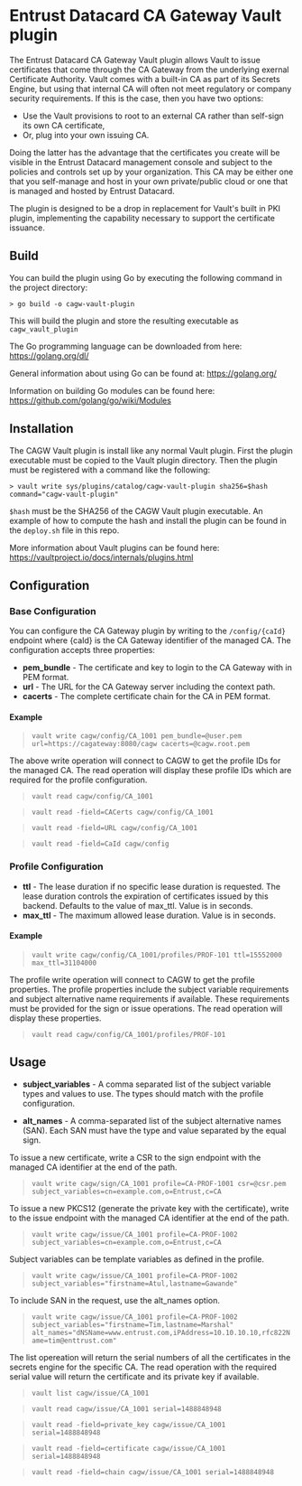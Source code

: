 # Entrust Datacard CA Gateway Vault plugin

The Entrust Datacard CA Gateway Vault plugin allows Vault to issue certificates that come through the CA Gateway from the underlying exernal Certificate Authority.
Vault comes with a built-in CA as part of its Secrets Engine, but using that internal CA will often not meet regulatory or company security requirements.  If this is the case, then you have two options:
* Use the Vault provisions to root to an external CA rather than self-sign its own CA certificate,
* Or, plug into your own issuing CA.

Doing the latter has the advantage that the certificates you create will be visible in the Entrust Datacard management console and subject to the policies and controls set up by your organization.  This CA may be either one that you self-manage and host in your own private/public cloud or one that is managed and hosted by Entrust Datacard.

The plugin is designed to be a drop in replacement for Vault's built in PKI plugin, implementing the capability necessary to support the certificate issuance.

## Build

You can build the plugin using Go by executing the following command in the project directory:

```
> go build -o cagw-vault-plugin
```

This will build the plugin and store the resulting executable as `cagw_vault_plugin`

The Go programming language can be downloaded from here: https://golang.org/dl/

General information about using Go can be found at: https://golang.org/

Information on building Go modules can be found here: https://github.com/golang/go/wiki/Modules

## Installation

The CAGW Vault plugin is install like any normal Vault plugin. First the plugin executable must be copied to the Vault 
plugin directory. Then the plugin must be registered with a command like the following:

```
> vault write sys/plugins/catalog/cagw-vault-plugin sha256=$hash command="cagw-vault-plugin"
```

`$hash` must be the SHA256 of the CAGW Vault plugin executable. An example of how to compute the hash and install the 
plugin can be found in the `deploy.sh` file in this repo.

More information about Vault plugins can be found here: https://vaultproject.io/docs/internals/plugins.html

## Configuration

### Base Configuration

You can configure the CA Gateway plugin by writing to the `/config/{caId}` endpoint where {caId} is the CA Gateway identifier of the managed CA. The configuration accepts three properties:
* **pem_bundle** - The certificate and key to login to the CA Gateway with in PEM format.
* **url** - The URL for the CA Gateway server including the context path.
* **cacerts** - The complete certificate chain for the CA in PEM format.

#### Example
>`vault write cagw/config/CA_1001 pem_bundle=@user.pem url=https://cagateway:8080/cagw cacerts=@cagw.root.pem`

The above write operation will connect to CAGW to get the profile IDs for the managed CA. The read operation will display these profile IDs which are required for the profile configuration.

>`vault read cagw/config/CA_1001`

>`vault read -field=CACerts cagw/config/CA_1001`

>`vault read -field=URL cagw/config/CA_1001`

>`vault read -field=CaId cagw/config`

### Profile Configuration

* **ttl** - The lease duration if no specific lease duration is requested. The lease duration controls the expiration of certificates issued by this backend. Defaults to the value of max_ttl.  Value is in seconds.
* **max_ttl** - The maximum allowed lease duration. Value is in seconds.

#### Example

>`vault write cagw/config/CA_1001/profiles/PROF-101 ttl=15552000 max_ttl=31104000`

The profile write operation will connect to CAGW to get the profile properties. The profile properties include the subject variable requirements and subject alternative name requirements if available. These requirements must be provided for the sign or issue operations. The read operation will display these properties.

>`vault read cagw/config/CA_1001/profiles/PROF-101`

## Usage

* **subject_variables** - A comma separated list of the subject variable types and values to use. The types should match with the profile configuration.

* **alt_names** - A comma-separated list of the subject alternative names (SAN). Each SAN must have the type and value separated by the equal sign.

To issue a new certificate, write a CSR to the sign endpoint with the managed CA identifier at the end of the path.

>`vault write cagw/sign/CA_1001 profile=CA-PROF-1001 csr=@csr.pem subject_variables=cn=example.com,o=Entrust,c=CA`

To issue a new PKCS12 (generate the private key with the certificate), write to the issue endpoint with the managed CA identifier at the end of the path.

>`vault write cagw/issue/CA_1001 profile=CA-PROF-1002 subject_variables=cn=example.com,o=Entrust,c=CA`

Subject variables can be template variables as defined in the profile.

>`vault write cagw/issue/CA_1001 profile=CA-PROF-1002 subject_variables="firstname=Atul,lastname=Gawande"`

To include SAN in the request, use the alt_names option.

>`vault write cagw/issue/CA_1001 profile=CA-PROF-1002 subject_variables="firstname=Tim,lastname=Marshal" alt_names="dNSName=www.entrust.com,iPAddress=10.10.10.10,rfc822Name=tim@enttrust.com"`

The list opereation will return the serial numbers of all the certificates in the secrets engine for the specific CA. The read operation with the required serial value will return the certificate and its private key if available.

>`vault list cagw/issue/CA_1001`

>`vault read cagw/issue/CA_1001 serial=1488848948`

>`vault read -field=private_key cagw/issue/CA_1001 serial=1488848948`

>`vault read -field=certificate cagw/issue/CA_1001 serial=1488848948` 

>`vault read -field=chain cagw/issue/CA_1001 serial=1488848948`
